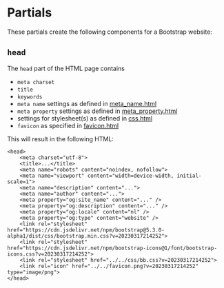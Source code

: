 # Partials

These partials create the following components for a Bootstrap website:

## `head`
The `head` part of the HTML page contains
- `meta charset`
- `title`
- `keywords`
- `meta name` settings as defined in [meta_name.html](meta_name.html)
- `meta property` settings as defined in [meta_property.html]()
- settings for stylesheet(s) as defined in [css.html]()
- `favicon` as specified in [favicon.html]()

This will result in the following HTML:

```
<head>
    <meta charset="utf-8">
    <title>...</title>
    <meta name="robots" content="noindex, nofollow">
    <meta name="viewport" content="width=device-width, initial-scale=1">
    <meta name="description" content="...">
    <meta name="author" content="...">
    <meta property="og:site_name" content="..." />
    <meta property="og:description" content="..." />
    <meta property="og:locale" content="nl" />
    <meta property="og:type" content="website" />
    <link rel="stylesheet" href="https://cdn.jsdelivr.net/npm/bootstrap@5.3.0-alpha1/dist/css/bootstrap.min.css?v=20230317214252">
    <link rel="stylesheet" href="https://cdn.jsdelivr.net/npm/bootstrap-icons@1/font/bootstrap-icons.css?v=20230317214252">
    <link rel="stylesheet" href="../../css/bb.css?v=20230317214252">
    <link rel="icon" href="../../favicon.png?v=20230317214252" type="image/png">
</head>
```

